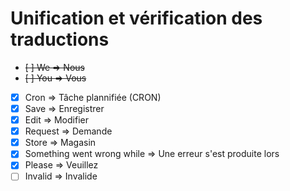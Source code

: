 # Unification et vérification des traductions

* ~~[ ] We => Nous~~
* ~~[ ] You => Vous~~
* [x] Cron => Tâche plannifiée (CRON)
* [x] Save => Enregistrer
* [x] Edit => Modifier
* [x] Request => Demande
* [x] Store => Magasin
* [x] Something went wrong while => Une erreur s'est produite lors
* [x] Please => Veuillez
* [ ] Invalid => Invalide